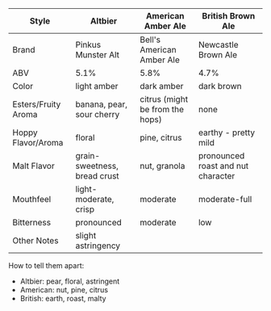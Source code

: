 | Style | Altbier | American Amber Ale | British Brown Ale |
|--|--|--|--|
| Brand | Pinkus Munster Alt | Bell's American Amber Ale| Newcastle Brown Ale|
| ABV | 5.1% | 5.8% | 4.7% |
| Color | light amber | dark amber | dark brown |
| Esters/Fruity Aroma | banana, pear, sour cherry | citrus (might be from the hops) | none |
| Hoppy Flavor/Aroma | floral | pine, citrus | earthy - pretty mild |
| Malt Flavor | grain-sweetness, bread crust | nut, granola | pronounced roast  and nut character|
| Mouthfeel | light-moderate, crisp | moderate | moderate-full |
| Bitterness | pronounced | moderate | low |
| Other Notes | slight astringency | | |

How to tell them apart:
- Altbier: pear, floral, astringent
- American: nut, pine, citrus
- British: earth, roast, malty